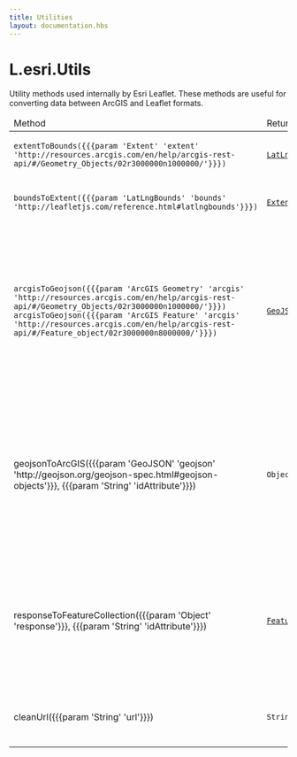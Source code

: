 ```yaml
---
title: Utilities
layout: documentation.hbs
---
```


# L.esri.Utils

Utility methods used internally by Esri Leaflet. These methods are useful for converting data between ArcGIS and Leaflet formats.

<table>
    <thead>
        <tr>
            <td>Method</td>
            <td>Returns</td>
            <td>Description</td>
        </tr>
    </thead>
    <tbody>
        <tr>
            <td><code>extentToBounds({{{param 'Extent' 'extent' 'http://resources.arcgis.com/en/help/arcgis-rest-api/#/Geometry_Objects/02r3000000n1000000/'}}})</code></td>
            <td><code><a href="http://leafletjs.com/reference.html#latlngbounds">LatLngBounds</a></code></td>
            <td>Converts ArcGIS Extent objects to Leaflet <a href="http://leafletjs.com/reference.html#latlngbounds">LatLngBounds</a> objects.</td>
        </tr>
        <tr>
            <td><code>boundsToExtent({{{param 'LatLngBounds' 'bounds' 'http://leafletjs.com/reference.html#latlngbounds'}}})</code></td>
            <td><code><a href="http://resources.arcgis.com/en/help/arcgis-rest-api/#/Geometry_Objects/02r3000000n1000000/">Extent</a></code></td>
            <td>Converts Leaflet <a href="http://leafletjs.com/reference.html#latlngbounds">LatLngBounds</a> objects to ArcGIS Extent objects.</td>
        </tr>
        <tr>
            <td><code>arcgisToGeojson({{{param 'ArcGIS Geometry' 'arcgis' 'http://resources.arcgis.com/en/help/arcgis-rest-api/#/Geometry_Objects/02r3000000n1000000/'}}})</code><br><code>arcgisToGeojson({{{param 'ArcGIS Feature' 'arcgis' 'http://resources.arcgis.com/en/help/arcgis-rest-api/#/Feature_object/02r3000000n8000000/'}}})</code></td>
            <td><code><a href="http://geojson.org/geojson-spec.html#geojson-objects">GeoJSON</a></code></td>
            <td>Converts <a href="http://resources.arcgis.com/en/help/arcgis-rest-api/#/Geometry_Objects/02r3000000n1000000/">ArcGIS Geometry Objects</a> or <a href="http://resources.arcgis.com/en/help/arcgis-rest-api/#/Feature_object/02r3000000n8000000/">ArcGIS Feature Objects</a> objects to <a href="http://geojson.org/geojson-spec.html#geojson-objects">GeoJSON</a>. If you pass a GeoJSON Feature or FeatureCollection you should also pass <code>idAttribute</code> to assign a property from the feature attributes to the ID of the GeoJSON Feature, <code>'OBJECTID'</code> or <code>'FID'</code> attributes by default.</td>
        </tr>
        <tr>
            <td>geojsonToArcGIS({{{param 'GeoJSON' 'geojson' 'http://geojson.org/geojson-spec.html#geojson-objects'}}}, {{{param 'String' 'idAttribute'}}})</td>
            <td><code>Object</code></td>
            <td>Converts <a href="http://geojson.org/geojson-spec.html#geojson-objects">GeoJSON</a> objects to <a href="http://resources.arcgis.com/en/help/arcgis-rest-api/#/Geometry_Objects/02r3000000n1000000/">ArcGIS Geometry Objects</a> or <a href="http://resources.arcgis.com/en/help/arcgis-rest-api/#/Feature_object/02r3000000n8000000/">ArcGIS Feature Objects</a>. If you pass a GeoJSON Feature or FeatureCollection you should also pass <code>idAttribute</code> to assign a property in the output features to represent the features id, <code>'OBJECTID'</code> by default.</td>
        </tr>
        <tr>
            <td>responseToFeatureCollection({{{param 'Object' 'response'}}}, {{{param 'String' 'idAttribute'}}})</td>
            <td><code><a href="http://geojson.org/geojson-spec.html#feature-collection-objects">FeatureCollection</a></code></td>
            <td>Converts an API response (returned by identify, query or find API methods) to a <a href="http://geojson.org/geojson-spec.html#feature-collection-objects">GeoJSON FeatureCollection</a>. This is used internally by <code><a href="{{assets}}api-reference/tasks/query.html">L.esri.Tasks.Query</a></code>, <code><a href="{{assets}}api-reference/tasks/identify.html">L.esri.Tasks.Identify</a></code> and <code><a href="{{assets}}api-reference/tasks/find.html">L.esri.Tasks.Find</a></code> to convert responses.</td>
        </tr>
        <tr>
            <td>cleanUrl({{{param 'String' 'url'}}})</td>
            <td><code>String</code></td>
            <td>Used internally to ensure that URLs have no leading or trailing whitespace and have a leading slash.</td>
        </tr>
    </tbody>
</table>

